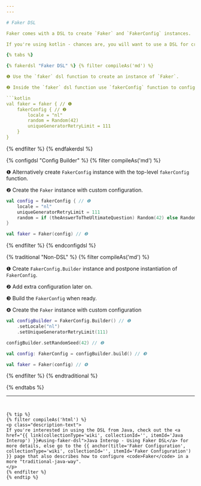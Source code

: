 ```yaml
---
---

# Faker DSL

Faker comes with a DSL to create `Faker` and `FakerConfig` instances.

If you're using kotlin - chances are, you will want to use a DSL for creating and configuring `Faker` instances. An exception to this could be if you want to postpone creating the `FakerConfig` instance to a later point, in which case check out the "Non-DSL" way of configuring `Faker`s.

{% tabs %}

{% fakerdsl "Faker DSL" %} {% filter compileAs('md') %}

❶ Use the `faker` dsl function to create an instance of `Faker`.

❷ Inside the `faker` dsl function use `fakerConfig` function to configure this instance of `Faker`.

```kotlin
val faker = faker { // ❶
    fakerConfig { // ❷
        locale = "nl"
        random = Random(42)
        uniqueGeneratorRetryLimit = 111
    }
}
```

{% endfilter %} {% endfakerdsl %}

{% configdsl "Config Builder" %} {% filter compileAs('md') %}

❶ Alternatively create `FakerConfig` instance with the top-level `fakerConfig` function.

❷ Create the `Faker` instance with custom configuration.

```kotlin
val config = fakerConfig { // ❶
    locale = "nl"
    uniqueGeneratorRetryLimit = 111
    random = if (theAnswerToTheUltimateQuestion) Random(42) else Random()
}

val faker = Faker(config) // ❷
```

{% endfilter %} {% endconfigdsl %}

{% traditional "Non-DSL" %} {% filter compileAs('md') %}

❶ Create `FakerConfig.Builder` instance and postpone instantiation of `FakerConfig`.

❷ Add extra configuration later on.

❸ Build the `FakerConfig` when ready.

❹ Create the `Faker` instance with custom configuration

```kotlin
val configBuilder = FakerConfig.Builder() // ❶
    .setLocale("nl")
    .setUniqueGeneratorRetryLimit(111)

configBuilder.setRandomSeed(42) // ❷

val config: FakerConfig = configBuilder.build() // ❸

val faker = Faker(config) // ❹
```

{% endfilter %} {% endtraditional %}

{% endtabs %}

---
```


{% tip %}
{% filter compileAs('html') %}
<p class="description-text">
If you're interested in using the DSL from Java, check out the <a href="{{ link(collectionType='wiki', collectionId='', itemId='Java Interop') }}#using-faker-dsl">Java Interop - Using Faker DSL</a> for more details, else go to the {{ anchor(title='Faker Configuration', collectionType='wiki', collectionId='', itemId='Faker Configuration') }} page that also describes how to configure <code>Faker</code> in a more "traditional-java-way".
</p>
{% endfilter %}
{% endtip %}

